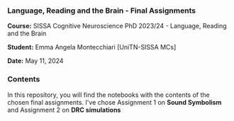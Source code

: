 ### Language, Reading and the Brain - Final Assignments

**Course:** SISSA Cognitive Neuroscience PhD 2023/24 - Language, Reading and the Brain

**Student:** Emma Angela Montecchiari [UniTN-SISSA MCs]

**Date:** May 11, 2024

### Contents

In this repository, you will find the notebooks with the contents of the chosen final assignments.
I've chose Assignment 1 on **Sound Symbolism** and Assignment 2 on **DRC simulations**
